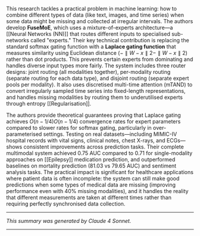 This research tackles a practical problem in machine learning: how to combine different types of data (like text, images, and time series) when some data might be missing and collected at irregular intervals. The authors develop **FuseMoE**, which uses a mixture-of-experts architecture—a [[Neural Networks (NN)]] that routes different inputs to specialised sub-networks called "experts." Their key technical contribution is replacing the standard softmax gating function with a **Laplace gating function** that measures similarity using Euclidean distance ($−∥W−x∥2−∥W−x∥2​$) rather than dot products. This prevents certain experts from dominating and handles diverse input types more fairly. The system includes three router designs: joint routing (all modalities together), per-modality routing (separate routing for each data type), and disjoint routing (separate expert pools per modality). It also uses discretised multi-time attention (mTAND) to convert irregularly sampled time series into fixed-length representations, and handles missing modalities by routing them to underutilised experts through entropy [[Regularisation]].

The authors provide theoretical guarantees proving that Laplace gating achieves $O(n−1/4)O(n−1/4)$ convergence rates for expert parameters compared to slower rates for softmax gating, particularly in over-parameterised settings. Testing on real datasets—including MIMIC-IV hospital records with vital signs, clinical notes, chest X-rays, and ECGs—shows consistent improvements across prediction tasks. Their complete multimodal system achieved 0.75 AUC compared to 0.71 for single-modality approaches on [[Epilepsy]] medication prediction, and outperformed baselines on mortality prediction (81.03 vs 79.65 AUC) and sentiment analysis tasks. The practical impact is significant for healthcare applications where patient data is often incomplete: the system can still make good predictions when some types of medical data are missing (improving performance even with 40% missing modalities), and it handles the reality that different measurements are taken at different times rather than requiring perfectly synchronised data collection.

---

_This summary was generated by Claude 4 Sonnet._

---
